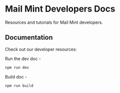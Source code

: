 # Mail Mint Developers Docs

Resources and tutorials for Mail Mint developers.

## Documentation

Check out our developer resources:

Run the dev doc - 
```bash
npm run dev
```

Build doc - 
```bash
npm run build
```